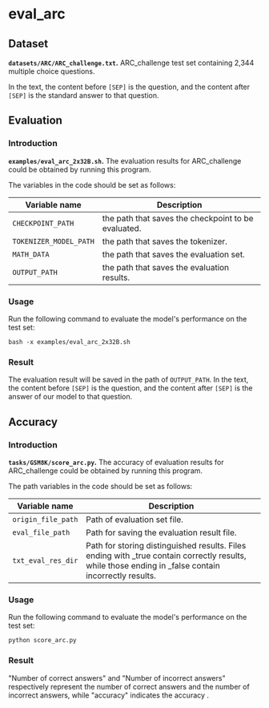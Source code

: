 # eval_arc

## Dataset
**`datasets/ARC/ARC_challenge.txt`.** ARC_challenge test set containing 2,344 multiple choice questions.

In the text, the content before `[SEP]` is the question, and the content after `[SEP]` is the standard answer to that question.

## Evaluation

### Introduction
**`examples/eval_arc_2x32B.sh`.** The evaluation results for ARC_challenge could be obtained by running this program. 

The variables in the code should be set as follows: 

| Variable name               | Description          |
| ------------------- | --------------------------------------------- |
| `CHECKPOINT_PATH`    | the path that saves the checkpoint to be evaluated.       |
| `TOKENIZER_MODEL_PATH`    | the path that saves the tokenizer.                  |
| `MATH_DATA`    | the path that saves the evaluation set.                  |
| `OUTPUT_PATH`    | the path that saves the evaluation results.                  |

### Usage

Run the following command to evaluate the model's performance on the test set:
```
bash -x examples/eval_arc_2x32B.sh
```

### Result
The evaluation result will be saved in the path of `OUTPUT_PATH`. In the text, the content before `[SEP]` is the question, and the content after `[SEP]` is the answer of our model to that question.

## Accuracy
### Introduction
**`tasks/GSM8K/score_arc.py`.** The accuracy of evaluation results for ARC_challenge could be obtained by running this program.

The path variables in the code should be set as follows: 

| Variable name               | Description          |
| ------------------- | --------------------------------------------- |
| `origin_file_path`  | Path of evaluation set file.                 |
| `eval_file_path`    | Path for saving the evaluation result file.                  |
| `txt_eval_res_dir`  | Path for storing distinguished results. Files ending with _true contain correctly results, while those ending in _false contain incorrectly results. |

### Usage
Run the following command to evaluate the model's performance on the test set:
```
python score_arc.py
```
### Result
"Number of correct answers" and "Number of incorrect answers" respectively represent the number of correct answers and the number of incorrect answers, while "accuracy" indicates the accuracy . 

